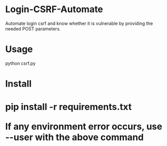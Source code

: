 # Login-CSRF-Automate
Automate login csrf and know whether it is vulnerable by providing the needed POST parameters.

<h1>Usage</h1>
<p>python csrf.py <number of POST parameters>


<h1>Install<h1>
  <p>pip install -r requirements.txt</p>
  <p>If any environment error occurs, use --user with the above command</p>
  
